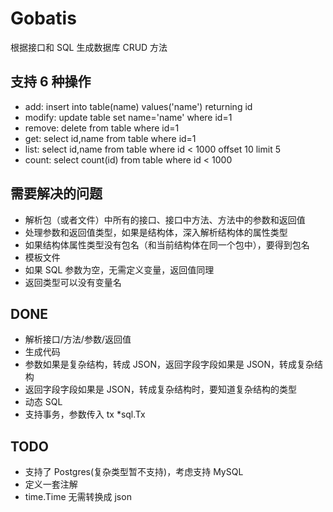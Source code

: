 Gobatis
======================================

根据接口和 SQL 生成数据库 CRUD 方法


支持 6 种操作
--------------------------------------------------------------------------------

* add: insert into table(name) values('name') returning id
* modify: update table set name='name' where id=1
* remove: delete from table where id=1
* get: select id,name from table where id=1
* list: select id,name from table where id < 1000 offset 10 limit 5
* count: select count(id) from table where id < 1000


需要解决的问题
--------------------------------------------------------------------------------

* 解析包（或者文件）中所有的接口、接口中方法、方法中的参数和返回值
* 处理参数和返回值类型，如果是结构体，深入解析结构体的属性类型
* 如果结构体属性类型没有包名（和当前结构体在同一个包中），要得到包名
* 模板文件
* 如果 SQL 参数为空，无需定义变量，返回值同理
* 返回类型可以没有变量名


DONE
--------------------------------------------------------------------------------

* 解析接口/方法/参数/返回值
* 生成代码
* 参数如果是复杂结构，转成 JSON，返回字段字段如果是 JSON，转成复杂结构
* 返回字段字段如果是 JSON，转成复杂结构时，要知道复杂结构的类型
* 动态 SQL
* 支持事务，参数传入 tx *sql.Tx

TODO
--------------------------------------------------------------------------------
* 支持了 Postgres(复杂类型暂不支持)，考虑支持 MySQL
* 定义一套注解
* time.Time 无需转换成 json
